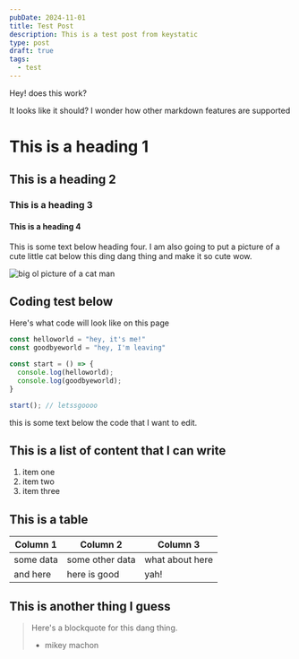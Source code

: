 ```yaml
---
pubDate: 2024-11-01
title: Test Post
description: This is a test post from keystatic
type: post
draft: true
tags:
  - test
---
```

Hey! does this work?

It looks like it should? I wonder how other markdown features are supported

# This is a heading 1

## This is a heading 2

### This is a heading 3

#### This is a heading 4

This is some text below heading four. I am also going to put a picture of a cute little cat below this ding dang thing and make it so cute wow.&#x20;

![big ol picture of a cat man](@assets/posts/test-post/file.png)

## Coding test below

Here's what code will look like on this page

```js
const helloworld = "hey, it's me!"
const goodbyeworld = "hey, I'm leaving"

const start = () => {
  console.log(helloworld);
  console.log(goodbyeworld);
}

start(); // letssgoooo
```

this is some text below the code that I want to edit.

## This is a list of content that I can write&#x20;

1. item one
2. item two
3. item three

## This is a table&#x20;

| Column 1  | Column 2        | Column 3        |
| --------- | --------------- | --------------- |
| some data | some other data | what about here |
| and here  | here is good    | yah!            |

## This is another thing I guess

> Here's a blockquote for this dang thing.&#x20;
>
> * mikey machon



